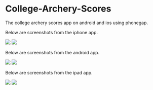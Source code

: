 College-Archery-Scores
======================

The college archery scores app on android and ios using phonegap.

Below are screenshots from the iphone app.

[![](http://a5.mzstatic.com/us/r1000/073/Purple/v4/5c/b4/86/5cb486c6-620b-4d1b-4bcb-02f92025fdec/mza_4778134672749832593.320x480-75.jpg)](http://itunes.apple.com/us/app/college-archery-scores/id524013147?mt=8)
[![](http://a5.mzstatic.com/us/r1000/115/Purple/v4/ba/04/ff/ba04ff35-dc4e-18c0-d91f-04e3df7acc8c/mza_4676954884737045328.320x480-75.jpg)](http://itunes.apple.com/us/app/college-archery-scores/id524013147?mt=8)

Below are screenshots from the android app.

[![](http://lh4.ggpht.com/3QOKvl3fGLiCaR2lp17Zz-726e_15doIorlB9nJjWQ4jGAWf_9dn43EKdJrZSt2KFH8)]( https://play.google.com/store/apps/details?id=com.phonegap.archeryscores&feature=search_result#?t=W251bGwsMSwxLDEsImNvbS5waG9uZWdhcC5hcmNoZXJ5c2NvcmVzIl0.)
[![](http://lh4.ggpht.com/Z6OIcKR0FQksQh6ZGFG_o97MnPVLtdRc80zR7_fiSA7OpymVXbVPiqcCvehqf2DUiQ)]( https://play.google.com/store/apps/details?id=com.phonegap.archeryscores&feature=search_result#?t=W251bGwsMSwxLDEsImNvbS5waG9uZWdhcC5hcmNoZXJ5c2NvcmVzIl0.)

Below are screenshots from the ipad app.

[![](http://a1.mzstatic.com/us/r1000/100/Purple/v4/c9/50/b0/c950b05b-85b4-0474-9902-827e2be23fca/mza_1230844838936761750.480x480-75.jpg)](http://itunes.apple.com/us/app/college-archery-scores/id524013147?mt=8)
[![](http://a1.mzstatic.com/us/r1000/072/Purple/v4/ab/a7/7f/aba77fbd-7777-5f55-3e4e-de54f62a5c82/mza_4026325054327441684.480x480-75.jpg)](http://itunes.apple.com/us/app/college-archery-scores/id524013147?mt=8)

